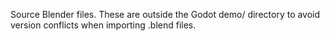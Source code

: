 Source Blender files.  These are outside the Godot demo/ directory to avoid version conflicts when importing .blend files.
